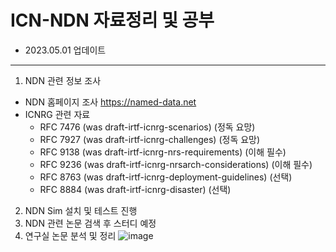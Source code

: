 ICN-NDN 자료정리 및 공부
=======================
- 2023.05.01 업데이트
---------------------
1. NDN 관련 정보 조사
- NDN 홈페이지 조사 https://named-data.net
- ICNRG 관련 자료
  + RFC 7476 (was draft-irtf-icnrg-scenarios) (정독 요망)
  + RFC 7927 (was draft-irtf-icnrg-challenges) (정독 요망)
  + RFC 9138 (was draft-irtf-icnrg-nrs-requirements) (이해 필수)
  + RFC 9236 (was draft-irtf-icnrg-nrsarch-considerations) (이해 필수)
  + RFC 8763 (was draft-irtf-icnrg-deployment-guidelines) (선택)
  + RFC 8884 (was draft-irtf-icnrg-disaster) (선택)
2. NDN Sim 설치 및 테스트 진행
3. NDN 관련 논문 검색 후 스터디 예정
4. 연구실 논문 분석 및 정리
![image](https://user-images.githubusercontent.com/110087545/235477924-ee5cb112-7835-4582-bba5-af08e9c95fd4.png)
